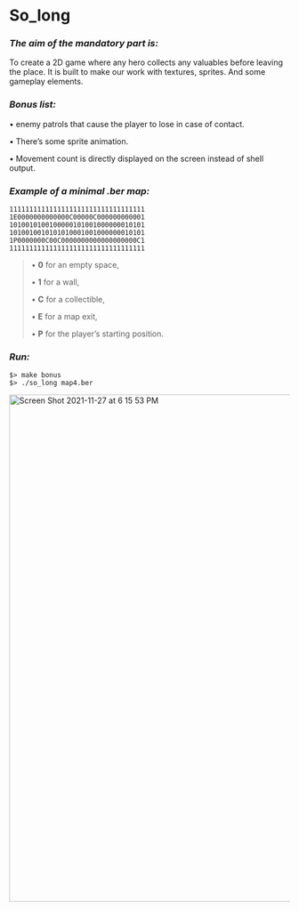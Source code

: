 # So_long
### ***The aim of the mandatory part is:***
To create a 2D game where any hero collects any valuables before leaving the place. It is built to make our work with textures, sprites. And some gameplay elements.

### ***Bonus list:***

• enemy patrols that cause the player to lose in case of contact.

• There’s some sprite animation.

• Movement count is directly displayed on the screen instead of shell output.
### ***Example of a minimal .ber map:***
```
1111111111111111111111111111111111
1E0000000000000C00000C000000000001
1010010100100000101001000000010101
1010010010101010001001000000010101
1P0000000C00C0000000000000000000C1
1111111111111111111111111111111111
```
>• **0** for an empty space,
>
>• **1** for a wall,
>
>• **C** for a collectible,
>
>• **E** for a map exit,
>
>• **P** for the player’s starting position.
### ***Run:***
```
$> make bonus
$> ./so_long map4.ber
```
<img width="912" alt="Screen Shot 2021-11-27 at 6 15 53 PM" src="https://user-images.githubusercontent.com/90090114/143686999-43be0b49-6855-4b58-8cf8-5f31947d5d13.png">
